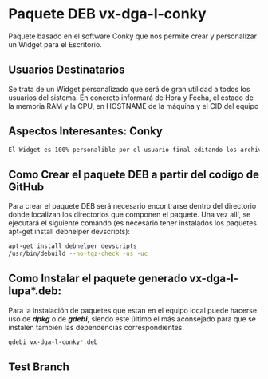 # Paquete DEB vx-dga-l-conky

Paquete basado en el software Conky que nos permite crear y personalizar un Widget para el Escritorio.

## Usuarios Destinatarios

Se trata de un Widget personalizado que será de gran utilidad a todos los usuarios del sistema.  En concreto informará de Hora y Fecha, el estado de la memoria RAM y la CPU, en HOSTNAME de la máquina y el CID del equipo

## Aspectos Interesantes: Conky

```bash
El Widget es 100% personalible por el usuario final editando los archivos de conky.  Cuenta también con un lanzador para poder reiniciar el Conky en caso de ser necesario.
```

## Como Crear el paquete DEB a partir del codigo de GitHub

Para crear el paquete DEB será necesario encontrarse dentro del directorio donde localizan los directorios que componen el paquete.  Una vez allí, se ejecutará el siguiente comando (es necesario tener instalados los paquetes apt-get install debhelper devscripts):

```bash
apt-get install debhelper devscripts
/usr/bin/debuild --no-tgz-check -us -uc
```

## Como Instalar el paquete generado vx-dga-l-lupa*.deb:

Para la instalación de paquetes que estan en el equipo local puede hacerse uso de ***dpkg*** o de ***gdebi***, siendo este último el más aconsejado para que se instalen también las dependencias correspondientes.

```bash
gdebi vx-dga-l-conky*.deb
```

## Test Branch